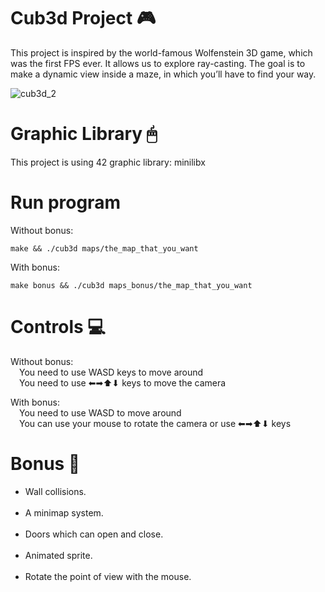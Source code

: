 # Cub3d Project 🎮
This project is inspired by the world-famous Wolfenstein 3D game, which was the first FPS ever. It allows us to explore ray-casting. The goal is to
make a dynamic view inside a maze, in which you’ll have to find your way.

![cub3d_2](https://github.com/v-nadal/cub3d/assets/116278958/d98dae01-cc70-4632-b284-15d6579d68dc)

# Graphic Library 🖱
This project is using 42 graphic library: minilibx

# Run program
Without bonus: <br>
```
make && ./cub3d maps/the_map_that_you_want

```

With bonus: <br>
```
make bonus && ./cub3d maps_bonus/the_map_that_you_want
```

# Controls 💻
Without bonus: <br>
&ensp;&ensp;You need to use WASD keys to move around<br>
&ensp;&ensp;You need to use ⬅➡⬆⬇ keys to move the camera<br>
  
With bonus: <br>
&ensp;&ensp;You need to use WASD to move around<br>
&ensp;&ensp;You can use your mouse to rotate the camera or use ⬅➡⬆⬇ keys<br>

# Bonus 📍
<ul style="list-style-type: disc">
  <li> Wall collisions. </li> </br>
  <li> A minimap system. </li> </br>
  <li>Doors which can open and close. </li> <br/>
  <li> Animated sprite. </li> </br>
  <li> Rotate the point of view with the mouse. </li> </br>
</ul>
